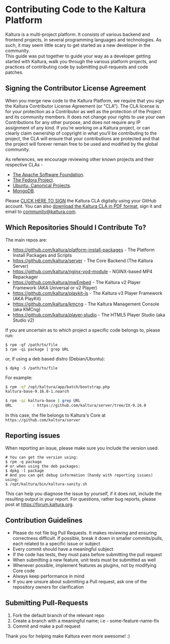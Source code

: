 # Contributing Code to the Kaltura Platform
Kaltura is a multi-project platform. It consists of various backend and frontend projects, in several programming languages and technologies. As such, it may seem little scary to get started as a new developer in the community.   
This guide was put together to guide your way as a developer getting started with Kaltura, walk you through the various platform projects, and practices of contributing code by submitting pull-requests and code patches.

## Signing the Contributor License Agreement
When you merge new code to the Kaltura Platform, we require that you sign the Kaltura Contributor License Agreement (or "CLA"). The CLA license is for your protection as a Contributor as well as the protection of the Project and its community members. It does not change your rights to use your own Contributions for any other purpose, and does not require any IP assignment of any kind.
If you're working on a Kaltura project, or can clearly claim ownership of copyright in what you'll be contributing to the project, the CLA will ensure that your contributions are protected and that the project will forever remain free to be used and modified by the global community. 

As references, we encourage reviewing other known projects and their respective CLAs - 
* [The Apache Software Foundation](http://www.apache.org/licenses/#clas).
* [The Fedora Project](https://fedoraproject.org/wiki/Legal:Fedora_Project_Contributor_Agreement).
* [Ubuntu, Canonical Projects](http://www.canonical.com/contributors).
* [MongoDB](http://www.mongodb.com/legal/contributor-agreement).

Please [CLICK HERE TO SIGN](https://agentcontribs.kaltura.org) the Kaltura CLA digitally using your GitHub account. 
You can also [download the Kaltura CLA in PDF format](http://knowledge.kaltura.com/node/1235/attachment/field_media), sign it and email to [community@kaltura.com](mailto:community@kaltura.com).

## Which Repositories Should I Contribute To?
The main repos are:

* https://github.com/kaltura/platform-install-packages - The Platform Install Packages and Scripts
* https://github.com/kaltura/server - The Core Backend (The Kaltura Server)
* https://github.com/kaltura/nginx-vod-module - NGINX-based MP4 Repackager
* https://github.com/kaltura/mwEmbed - The Kaltura v2 Player Framework (AKA Universal or v2 Player)
* https://github.com/kaltura/playkit-js - The Kaltura v3 Player Framework (AKA PlayKit)
* https://github.com/kaltura/kmcng - The Kaltura Management Console (aka KMCng)
* https://github.com/kaltura/player-studio - The HTML5 Player Studio (aka Studio v2)

If you are uncertain as to which project a specific code belongs to, please run:

```
$ rpm -qf /path/to/file
$ rpm -qi package | grep URL
```

or, if using a deb based distro (Debian/Ubuntu):
```
$ dpkg -S /path/to/file
```

For example:

```bash
$ rpm -qf /opt/kaltura/app/batch/bootstrap.php 
kaltura-base-9.16.0-1.noarch

$ rpm -qi kaltura-base | grep URL
URL         : https://github.com/kaltura/server/tree/IX-9.16.0
```

In this case, the file belongs to Kaltura's Core at `https://github.com/kaltura/server`

## Reporting issues
When reporting an issue, please make sure you include the version used.
```
# You can get the version using:
$ rpm -q package
# or when using the deb packages:
$ dpkg -l package
# And you can get debug information (handy with reporting issues) using:
$ /opt/kaltura/bin/kaltura-sanity.sh
```

This can help you diagnose the issue by yourself, if it does not, include the resulting output in your report.
For questions, rather bug reports, please post at https://forum.kaltura.org.

## Contribution Guidelines
* Please do not file big Pull Requests. It makes reviewing and ensuring correctness difficult. If possible, break it down in smaller commits/pulls, each related to a specific issue or subject
* Every commit should have a meaningful subject
* If the code has tests, they must pass before submitting the pull request
* When submitting a new feature, unit tests must be submitted as well
* Whenever possible, implement features as plugins, not by modifying Core code
* Always keep performance in mind
* If you are unsure about submitting a Pull request, ask one of the repository owners for clarification

## Submitting Pull-Requests
1. Fork the default branch of the relevant repo
2. Create a branch with a meaningful name; i.e - some-feature-name-fix
3. Commit and make a pull request

Thank you for helping make Kaltura even more awesome! :)
